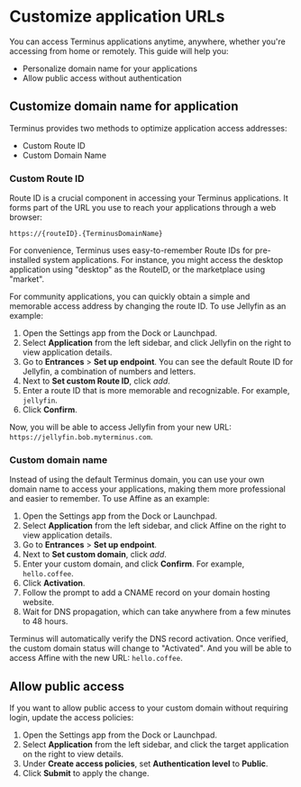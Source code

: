 # Customize application URLs
You can access Terminus applications anytime, anywhere, whether you're accessing from home or remotely. This guide will help you:
- Personalize domain name for your applications
- Allow public access without authentication

## Customize domain name for application
Terminus provides two methods to optimize application access addresses:
* Custom Route ID
* Custom Domain Name

### Custom Route ID
Route ID is a crucial component in accessing your Terminus applications. It forms part of the URL you use to reach your applications through a web browser:

`https://{routeID}.{TerminusDomainName}`

For convenience, Terminus uses easy-to-remember Route IDs for pre-installed system applications. For instance, you might access the desktop application using "desktop" as the RouteID, or the marketplace using "market".

For community applications, you can quickly obtain a simple and memorable access address by changing the route ID. To use Jellyfin as an example:

1. Open the Settings app from the Dock or Launchpad.
2. Select **Application** from the left sidebar, and click Jellyfin on the right to view application details.
3. Go to **Entrances** > **Set up endpoint**. You can see the default Route ID for Jellyfin, a combination of numbers and letters.
4. Next to **Set custom Route ID**, click <i class="material-icons">add</i>.
5. Enter a route ID that is more memorable and recognizable. For example, `jellyfin`.
6. Click **Confirm**.

Now, you will be able to access Jellyfin from your new URL: `https://jellyfin.bob.myterminus.com`.

### Custom domain name
Instead of using the default Terminus domain, you can use your own domain name to access your applications, making them more professional and easier to remember. To use Affine as an example:

1. Open the Settings app from the Dock or Launchpad.
2. Select **Application** from the left sidebar, and click Affine on the right to view application details.
3. Go to **Entrances** > **Set up endpoint**.
4. Next to **Set custom domain**, click <i class="material-icons">add</i>.
5. Enter your custom domain, and click **Confirm**. For example, `hello.coffee`.
6. Click **Activation**.
7. Follow the prompt to add a CNAME record on your domain hosting website.
8. Wait for DNS propagation, which can take anywhere from a few minutes to 48 hours.

Terminus will automatically verify the DNS record activation. Once verified, the custom domain status will change to "Activated". And you will be able to access Affine with the new URL: `hello.coffee`. 

## Allow public access
If you want to allow public access to your custom domain without requiring login, update the access policies:

1. Open the Settings app from the Dock or Launchpad.
2. Select **Application** from the left sidebar, and click the target application on the right to view details.
3. Under **Create access policies**, set **Authentication level** to **Public**.
4. Click **Submit** to apply the change.